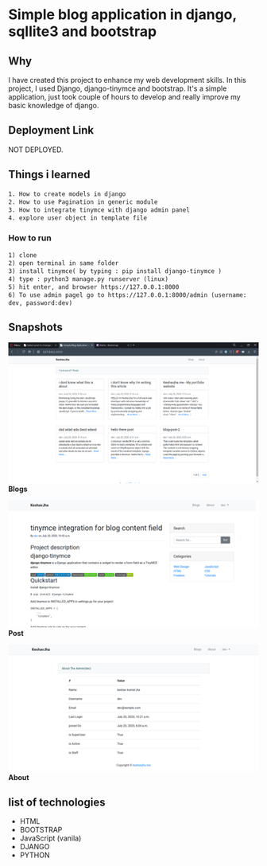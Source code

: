 # Simple blog application in django, sqllite3 and bootstrap

## Why
I have created this project to enhance my web development skills. In this project, I used Django, django-tinymce and bootstrap. It's a simple application, just took couple of hours to develop and really improve my basic knowledge of django.

## Deployment Link
NOT DEPLOYED.

## Things i learned
    1. How to create models in django
    2. How to use Pagination in generic module
    3. How to integrate tinymce with django admin panel
    4. explore user object in template file


### How to run
    1) clone
    2) open terminal in same folder
    3) install tinymce( by typing : pip install django-tinymce )
    4) type : python3 manage.py runserver (linux)
    5) hit enter, and browser https://127.0.0.1:8000
    6) To use admin pagel go to https://127.0.0.1:8000/admin (username: dev, password:dev)

## Snapshots
![Blogs](static/images/index.png)
**Blogs**

![Blog](static/images/post.png)
**Post**

![About](static/images/about.png)
**About**

## list of technologies

* HTML
* BOOTSTRAP
* JavaScript (vanila)
* DJANGO
* PYTHON
